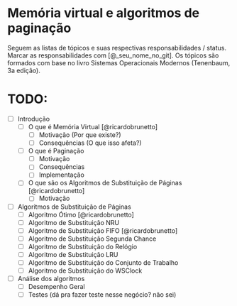 # Memória virtual e algoritmos de paginação
Seguem as listas de tópicos e suas respectivas responsabilidades / status.
Marcar as responsabilidades com [@_seu_nome_no_git].
Os tópicos são formados com base no livro Sistemas Operacionais Modernos (Tenenbaum, 3a edição).

# TODO:
- [ ] Introdução
  - [ ] O que é Memória Virtual [@ricardobrunetto]
    - [ ] Motivação (Por que existe?)
    - [ ] Consequências (O que isso afeta?)
  - [ ] O que é Paginação
    - [ ] Motivação
    - [ ] Consequências
    - [ ] Implementação
  - [ ] O que são os Algoritmos de Substituição de Páginas [@ricardobrunetto]
    - [ ] Motivação
- [ ] Algoritmos de Substituição de Páginas
  - [ ] Algoritmo Ótimo [@ricardobrunetto]
  - [ ] Algoritmo de Substituição NRU
  - [ ] Algoritmo de Substituição FIFO [@ricardobrunetto]
  - [ ] Algoritmo de Substituição Segunda Chance
  - [ ] Algoritmo de Substituição do Relógio
  - [ ] Algoritmo de Substituição LRU
  - [ ] Algoritmo de Substituição do Conjunto de Trabalho
  - [ ] Algoritmo de Substituição do WSClock
- [ ] Análise dos algoritmos
  - [ ] Desempenho Geral
  - [ ] Testes (dá pra fazer teste nesse negócio? não sei)
